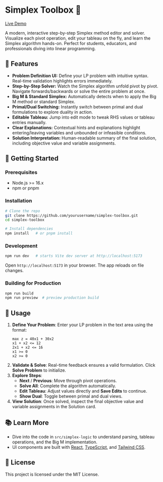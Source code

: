 # Simplex Toolbox 🚀

[Live Demo](https://sandmor.github.io/simplex-toolbox/)

A modern, interactive step-by-step Simplex method editor and solver. Visualize each pivot operation, edit your tableau on the fly, and learn the Simplex algorithm hands-on. Perfect for students, educators, and professionals diving into linear programming.

## 🎯 Features

- **Problem Definition UI:** Define your LP problem with intuitive syntax. Real-time validation highlights errors immediately.
- **Step-by-Step Solver:** Watch the Simplex algorithm unfold pivot by pivot. Navigate forwards/backwards or solve the entire problem at once.
- **Big M & Standard Simplex:** Automatically detects when to apply the Big M method or standard Simplex.
- **Primal/Dual Switching:** Instantly switch between primal and dual formulations to explore duality in action.
- **Editable Tableau:** Jump into edit mode to tweak RHS values or tableau entries manually.
- **Clear Explanations:** Contextual hints and explanations highlight entering/leaving variables and unbounded or infeasible conditions.
- **Solution Interpretation:** Human-readable summary of the final solution, including objective value and variable assignments.

## 🚀 Getting Started

### Prerequisites

- Node.js >= 16.x
- npm or pnpm

### Installation

```bash
# Clone the repo
git clone https://github.com/yourusername/simplex-toolbox.git
cd simplex-toolbox

# Install dependencies
npm install   # or pnpm install
```

### Development

```bash
npm run dev   # starts Vite dev server at http://localhost:5173
```

Open `http://localhost:5173` in your browser. The app reloads on file changes.

### Building for Production

```bash
npm run build
npm run preview  # preview production build
```

## 📐 Usage

1. **Define Your Problem**: Enter your LP problem in the text area using the format:
   ```text
   max z = 40x1 + 30x2
   x1 + x2 <= 12
   2x1 + x2 <= 16
   x1 >= 0
   x2 >= 0
   ```
2. **Validate & Solve**: Real-time feedback ensures a valid formulation. Click **Solve Problem** to initialize.
3. **Explore Steps**:
   - **Next** / **Previous**: Move through pivot operations.
   - **Solve All**: Complete the algorithm automatically.
   - **Edit Tableau**: Adjust values directly and **Save Edits** to continue.
   - **Show Dual**: Toggle between primal and dual views.
4. **View Solution**: Once solved, inspect the final objective value and variable assignments in the Solution card.

## 📚 Learn More

- Dive into the code in `src/simplex-logic` to understand parsing, tableau operations, and the Big M implementation.
- UI components are built with [React](https://reactjs.org/), [TypeScript](https://www.typescriptlang.org/), and [Tailwind CSS](https://tailwindcss.com/).

## 📜 License

This project is licensed under the MIT License.
